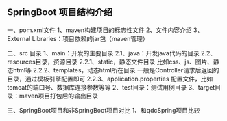 
## SpringBoot 项目结构介绍
一、pom.xml文件
	1、maven构建项目的标志性文件
	2、文件内容介绍
	3、External Libraries：项目依赖的jar包（maven管理）
	
二、src 目录
	1、main：开发的主要目录
		2.1、java：开发java代码的目录
		2.2、resources目录，资源目录
				2.2.1、static，静态文件目录
                        比如css、js、图片、静态html等
				2.2.2、templates，动态html所在目录
                        一般是Controller请求后返回的目录，通过模板引擎配置即可
				2.2.3、application.properties
                        配置文件，比如tomcat的端口号、数据库连接参数等等
	2、test目录：测试用例目录
	3、target目录：maven项目打包后的输出目录

三、SpringBoot项目和非SpringBoot项目对比
	1、和qdcSpring项目比较
	


	